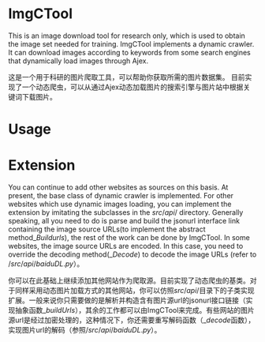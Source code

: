 # ImgCTool 
This is an image download tool for research only, which is used to obtain the image set needed for training.
ImgCTool implements a dynamic crawler. It can download images according to keywords from some search engines that dynamically load images through Ajex. 

这是一个用于科研的图片爬取工具，可以帮助你获取所需的图片数据集。
目前实现了一个动态爬虫，可以从通过Ajex动态加载图片的搜索引擎与图片站中根据关键词下载图片。
# Usage

# Extension
You can continue to add other websites as sources on this basis. At present, the base class of dynamic crawler is implemented. For other websites which use dynamic images loading, you can implement the extension by imitating the subclasses in the $src/api/$ directory. Generally speaking, all you need to do is parse and build the jsonurl interface link containing the image source URLs(to implement the abstract method$\_Buildurls$), the rest of the work can be done by ImgCTool. In some websites, the image source URLs are encoded. In this case, you need to override the decoding method($\_Decode$) to decode the image URLs (refer to $/src/api/baiduDL.py$）。

你可以在此基础上继续添加其他网站作为爬取源。目前实现了动态爬虫的基类。对于同样采用动态图片加载方式的其他网站，你可以仿照$src/api/$目录下的子类实现扩展。一般来说你只需要做的是解析并构造含有图片源url的jsonurl接口链接（实现抽象函数$\_buildUrls$），其余的工作都可以由ImgCTool来完成。有些网站的图片源url是经过加密处理的，这种情况下，你还需要重写解码函数（$\_decode$函数），实现图片url的解码（参照$/src/api/baiduDL.py$）。